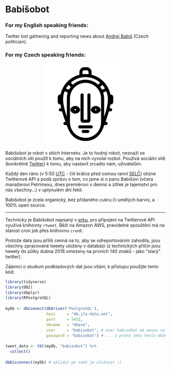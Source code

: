 # Babišobot

### For my English speaking friends:
Twitter bot gathering and reporting news about [Andrej Babiš](https://en.wikipedia.org/wiki/Andrej_Babi%C5%A1) (Czech politician).

### For my Czech speaking friends:
<p align="center">
  <img src="Maschinenmensch.png" alt="Robot face"/>
</p>

Babišobot je robot v sítích Internetu. Je to hodný robot, nesnaží se sociálních sítí použít k tomu, aby na nich vyvolal rozkol. Používá sociální sítě (konkrétně [Twitter](https://twitter.com/babisobot)) k tomu, aby nastavil zrcadlo nám, uživatelům.

Každý den ráno (v 5:50 [UTC](https://cs.wikipedia.org/wiki/Koordinovan%C3%BD_sv%C4%9Btov%C3%BD_%C4%8Das) - čili krátce před osmou ranní [SELČ](https://cs.wikipedia.org/wiki/St%C5%99edoevropsk%C3%BD_letn%C3%AD_%C4%8Das)) olízne Twitterové API a podá zprávu o tom, co jsme si o panu Babišovi (včera manažerovi Petrimexu, dnes premiérovi v demisi a zítřek je tajemství pro nás všechny...) v uplynulém dni řekli.  

Babišobot je zcela organický, bez přidaného cukru či umělých barviv, a 100% open source.
- - - - -
Technicky je Babišobot napsaný v [erku](https://www.r-project.org/), pro připojení na Twitterové API využívá knihovny `rtweet`. Běží na Amazon AWS, pravidelné spouštění má na starost cron job přes knihovnu `cronR`.  

Protože data jsou příliš cenná na to, aby se odreportováním zahodila, jsou všechny zpracované tweety uloženy v databázi (z technických příčin jsou tweety do půlky dubna 2018 omezeny na prvních 140 znaků - jako "starý" twitter).

Zájemci o studium podkladových dat jsou vítáni; k přístupu použijte tento kód:

```r 
library(tidyverse)
library(DBI)
library(dbplyr)
library(RPostgreSQL)

myDb <- dbConnect(dbDriver('PostgreSQL'),
                  host     = "db.jla-data.net",
                  port     = 5432,
                  dbname   = "dbase",
                  user     = "babisobot", # user babisobot má pouze select práva...
                  password = "babisobot") # ... a proto jeho heslo může být na netu

tweet_data <- tbl(myDb, "babisobot") %>%
  collect()

dbDisconnect(myDb) # uklidit po sobě je slušnost :)

```